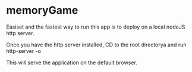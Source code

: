 # memoryGame
Easiset and the fastest way to run this app is to deploy on a local nodeJS http server.

Once you have the http server installed, CD to the root directorya and run http-server -o

This will serve the application on the default browser.
